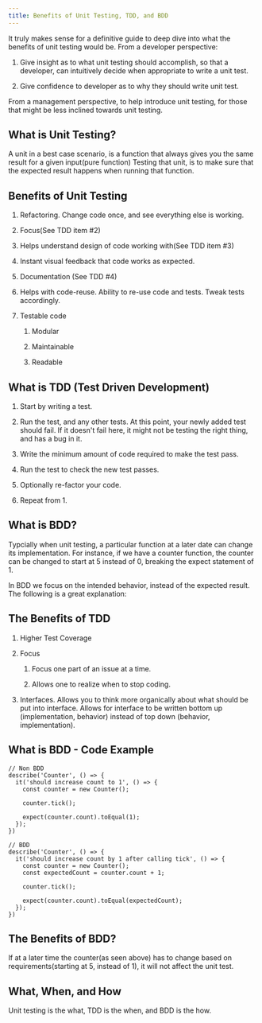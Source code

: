 ```yaml
---
title: Benefits of Unit Testing, TDD, and BDD
---
```


It truly makes sense for a definitive guide to deep dive into what the
benefits of unit testing would be. From a developer perspective:

1.  Give insight as to what unit testing should accomplish, so that a
    developer, can intuitively decide when appropriate to write a unit
    test.

2.  Give confidence to developer as to why they should write unit test.

From a management perspective, to help introduce unit testing, for those
that might be less inclined towards unit testing.

What is Unit Testing?
---------------------

A unit in a best case scenario, is a function that always gives you the
same result for a given input(pure function) Testing that unit, is to
make sure that the expected result happens when running that function.

Benefits of Unit Testing
------------------------

1.  Refactoring. Change code once, and see everything else is working.

2.  Focus(See TDD item \#2)

3.  Helps understand design of code working with(See TDD item \#3)

4.  Instant visual feedback that code works as expected.

5.  Documentation (See TDD \#4)

6.  Helps with code-reuse. Ability to re-use code and tests. Tweak tests
    accordingly.

7.  Testable code

    1.  Modular

    2.  Maintainable

    3.  Readable

What is TDD (Test Driven Development)
-------------------------------------

1.  Start by writing a test.

2.  Run the test, and any other tests. At this point, your newly added
    test should fail. If it doesn't fail here, it might not be testing
    the right thing, and has a bug in it.

3.  Write the minimum amount of code required to make the test pass.

4.  Run the test to check the new test passes.

5.  Optionally re-factor your code.

6.  Repeat from 1.

 What is BDD? 
-------------

Typcially when unit testing, a particular function at a later date can
change its implementation. For instance, if we have a counter function,
the counter can be changed to start at 5 instead of 0, breaking the
expect statement of 1.

In BDD we focus on the intended behavior, instead of the expected
result. The following is a great explanation:

 The Benefits of TDD 
--------------------

1.  Higher Test Coverage

2.  Focus

    1.  Focus one part of an issue at a time.

    2.  Allows one to realize when to stop coding.

3.  Interfaces. Allows you to think more organically about what should
    be put into interface. Allows for interface to be written bottom up
    (implementation, behavior) instead of top down (behavior,
    implementation).

What is BDD - Code Example
--------------------------

    // Non BDD
    describe('Counter', () => {
      it('should increase count to 1', () => {
        const counter = new Counter();

        counter.tick();

        expect(counter.count).toEqual(1);
      });
    })

    // BDD
    describe('Counter', () => {
      it('should increase count by 1 after calling tick', () => {
        const counter = new Counter();
        const expectedCount = counter.count + 1;

        counter.tick();

        expect(counter.count).toEqual(expectedCount);
      });
    })

 The Benefits of BDD? 
---------------------

If at a later time the counter(as seen above) has to change based on
requirements(starting at 5, instead of 1), it will not affect the unit
test.

What, When, and How
-------------------

Unit testing is the what, TDD is the when, and BDD is the how.
